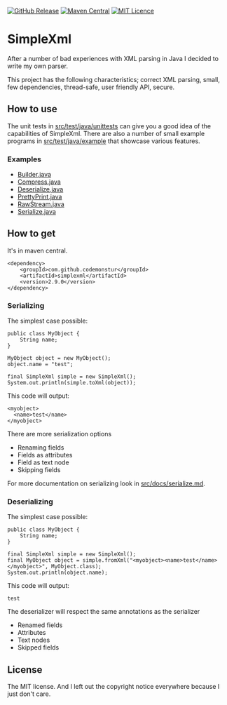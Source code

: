 
[![GitHub Release](https://img.shields.io/github/release/codemonstur/simplexml.svg)](https://github.com/codemonstur/simplexml/releases) 
[![Maven Central](https://maven-badges.herokuapp.com/maven-central/com.github.codemonstur/simplexml/badge.svg)](http://mvnrepository.com/artifact/com.github.codemonstur/simplexml)
[![MIT Licence](https://badges.frapsoft.com/os/mit/mit.svg?v=103)](https://opensource.org/licenses/mit-license.php)

# SimpleXml

After a number of bad experiences with XML parsing in Java I decided to write my own parser.

This project has the following characteristics; correct XML parsing, small, few dependencies, 
thread-safe, user friendly API, secure.

## How to use

The unit tests in [src/test/java/unittests](https://github.com/codemonstur/simplexml/tree/master/src/test/java/unittests) can give you a good idea of the capabilities of SimpleXml.
There are also a number of small example programs in [src/test/java/example](https://github.com/codemonstur/simplexml/tree/master/src/test/java/example) that showcase various features.

### Examples

* [Builder.java](https://github.com/codemonstur/simplexml/blob/master/src/test/java/example/Builder.java)
* [Compress.java](https://github.com/codemonstur/simplexml/blob/master/src/test/java/example/Compress.java)
* [Deserialize.java](https://github.com/codemonstur/simplexml/blob/master/src/test/java/example/Deserialize.java)
* [PrettyPrint.java](https://github.com/codemonstur/simplexml/blob/master/src/test/java/example/PrettyPrint.java)
* [RawStream.java](https://github.com/codemonstur/simplexml/blob/master/src/test/java/example/RawStream.java)
* [Serialize.java](https://github.com/codemonstur/simplexml/blob/master/src/test/java/example/Serialize.java)

## How to get

It's in maven central.

    <dependency>
        <groupId>com.github.codemonstur</groupId>
        <artifactId>simplexml</artifactId>
        <version>2.9.0</version>
    </dependency>

### Serializing

The simplest case possible:

    public class MyObject {
        String name;
    }
    
    MyObject object = new MyObject();
    object.name = "test";

    final SimpleXml simple = new SimpleXml();
    System.out.println(simple.toXml(object));

This code will output:

    <myobject>
      <name>test</name>
    </myobject>

There are more serialization options
- Renaming fields
- Fields as attributes
- Field as text node
- Skipping fields

For more documentation on serializing look in [src/docs/serialize.md](https://github.com/codemonstur/simplexml/tree/master/src/docs/serialize.md).

### Deserializing

The simplest case possible:

    public class MyObject {
        String name;
    }

    final SimpleXml simple = new SimpleXml();
    final MyObject object = simple.fromXml("<myobject><name>test</name></myobject>", MyObject.class);
    System.out.println(object.name);

This code will output:

    test

The deserializer will respect the same annotations as the serializer
- Renamed fields
- Attributes
- Text nodes
- Skipped fields

## License

The MIT license. And I left out the copyright notice everywhere because I just don't care.

